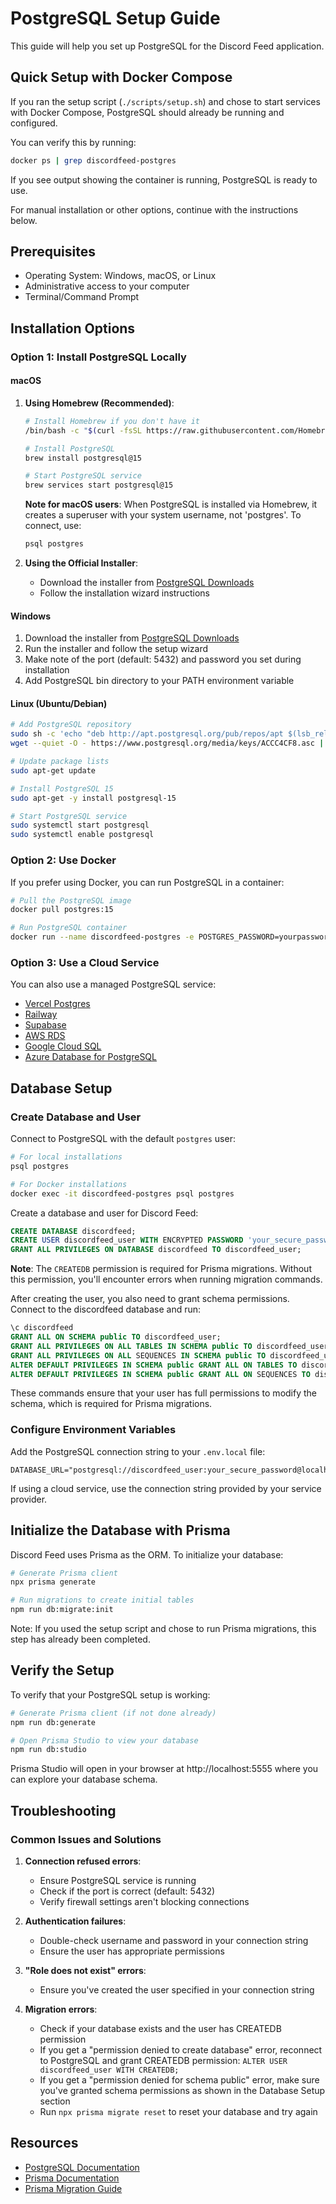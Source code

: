 # PostgreSQL Setup Guide

This guide will help you set up PostgreSQL for the Discord Feed application.

## Quick Setup with Docker Compose

If you ran the setup script (`./scripts/setup.sh`) and chose to start services with Docker Compose, PostgreSQL should already be running and configured.

You can verify this by running:

```bash
docker ps | grep discordfeed-postgres
```

If you see output showing the container is running, PostgreSQL is ready to use.

For manual installation or other options, continue with the instructions below.

## Prerequisites

- Operating System: Windows, macOS, or Linux
- Administrative access to your computer
- Terminal/Command Prompt

## Installation Options

### Option 1: Install PostgreSQL Locally

#### macOS

1. **Using Homebrew (Recommended)**:

   ```bash
   # Install Homebrew if you don't have it
   /bin/bash -c "$(curl -fsSL https://raw.githubusercontent.com/Homebrew/install/HEAD/install.sh)"

   # Install PostgreSQL
   brew install postgresql@15

   # Start PostgreSQL service
   brew services start postgresql@15
   ```

   **Note for macOS users**: When PostgreSQL is installed via Homebrew, it creates a superuser with your system username, not 'postgres'. To connect, use:

   ```bash
   psql postgres
   ```

2. **Using the Official Installer**:
   - Download the installer from [PostgreSQL Downloads](https://www.postgresql.org/download/macosx/)
   - Follow the installation wizard instructions

#### Windows

1. Download the installer from [PostgreSQL Downloads](https://www.postgresql.org/download/windows/)
2. Run the installer and follow the setup wizard
3. Make note of the port (default: 5432) and password you set during installation
4. Add PostgreSQL bin directory to your PATH environment variable

#### Linux (Ubuntu/Debian)

```bash
# Add PostgreSQL repository
sudo sh -c 'echo "deb http://apt.postgresql.org/pub/repos/apt $(lsb_release -cs)-pgdg main" > /etc/apt/sources.list.d/pgdg.list'
wget --quiet -O - https://www.postgresql.org/media/keys/ACCC4CF8.asc | sudo apt-key add -

# Update package lists
sudo apt-get update

# Install PostgreSQL 15
sudo apt-get -y install postgresql-15

# Start PostgreSQL service
sudo systemctl start postgresql
sudo systemctl enable postgresql
```

### Option 2: Use Docker

If you prefer using Docker, you can run PostgreSQL in a container:

```bash
# Pull the PostgreSQL image
docker pull postgres:15

# Run PostgreSQL container
docker run --name discordfeed-postgres -e POSTGRES_PASSWORD=yourpassword -e POSTGRES_USER=discordfeed -e POSTGRES_DB=discordfeed -p 5432:5432 -d postgres:15
```

### Option 3: Use a Cloud Service

You can also use a managed PostgreSQL service:

- [Vercel Postgres](https://vercel.com/docs/storage/vercel-postgres)
- [Railway](https://railway.app/)
- [Supabase](https://supabase.com/)
- [AWS RDS](https://aws.amazon.com/rds/postgresql/)
- [Google Cloud SQL](https://cloud.google.com/sql/docs/postgres)
- [Azure Database for PostgreSQL](https://azure.microsoft.com/en-us/services/postgresql/)

## Database Setup

### Create Database and User

Connect to PostgreSQL with the default `postgres` user:

```bash
# For local installations
psql postgres

# For Docker installations
docker exec -it discordfeed-postgres psql postgres
```

Create a database and user for Discord Feed:

```sql
CREATE DATABASE discordfeed;
CREATE USER discordfeed_user WITH ENCRYPTED PASSWORD 'your_secure_password' CREATEDB;
GRANT ALL PRIVILEGES ON DATABASE discordfeed TO discordfeed_user;
```

**Note**: The `CREATEDB` permission is required for Prisma migrations. Without this permission, you'll encounter errors when running migration commands.

After creating the user, you also need to grant schema permissions. Connect to the discordfeed database and run:

```sql
\c discordfeed
GRANT ALL ON SCHEMA public TO discordfeed_user;
GRANT ALL PRIVILEGES ON ALL TABLES IN SCHEMA public TO discordfeed_user;
GRANT ALL PRIVILEGES ON ALL SEQUENCES IN SCHEMA public TO discordfeed_user;
ALTER DEFAULT PRIVILEGES IN SCHEMA public GRANT ALL ON TABLES TO discordfeed_user;
ALTER DEFAULT PRIVILEGES IN SCHEMA public GRANT ALL ON SEQUENCES TO discordfeed_user;
```

These commands ensure that your user has full permissions to modify the schema, which is required for Prisma migrations.

### Configure Environment Variables

Add the PostgreSQL connection string to your `.env.local` file:

```
DATABASE_URL="postgresql://discordfeed_user:your_secure_password@localhost:5432/discordfeed"
```

If using a cloud service, use the connection string provided by your service provider.

## Initialize the Database with Prisma

Discord Feed uses Prisma as the ORM. To initialize your database:

```bash
# Generate Prisma client
npx prisma generate

# Run migrations to create initial tables
npm run db:migrate:init
```

Note: If you used the setup script and chose to run Prisma migrations, this step has already been completed.

## Verify the Setup

To verify that your PostgreSQL setup is working:

```bash
# Generate Prisma client (if not done already)
npm run db:generate

# Open Prisma Studio to view your database
npm run db:studio
```

Prisma Studio will open in your browser at http://localhost:5555 where you can explore your database schema.

## Troubleshooting

### Common Issues and Solutions

1. **Connection refused errors**:

   - Ensure PostgreSQL service is running
   - Check if the port is correct (default: 5432)
   - Verify firewall settings aren't blocking connections

2. **Authentication failures**:

   - Double-check username and password in your connection string
   - Ensure the user has appropriate permissions

3. **"Role does not exist" errors**:

   - Ensure you've created the user specified in your connection string

4. **Migration errors**:
   - Check if your database exists and the user has CREATEDB permission
   - If you get a "permission denied to create database" error, reconnect to PostgreSQL and grant CREATEDB permission: `ALTER USER discordfeed_user WITH CREATEDB;`
   - If you get a "permission denied for schema public" error, make sure you've granted schema permissions as shown in the Database Setup section
   - Run `npx prisma migrate reset` to reset your database and try again

## Resources

- [PostgreSQL Documentation](https://www.postgresql.org/docs/15/index.html)
- [Prisma Documentation](https://www.prisma.io/docs)
- [Prisma Migration Guide](https://www.prisma.io/docs/concepts/components/prisma-migrate)
